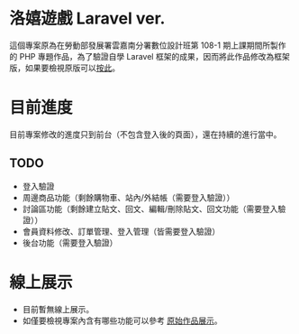 # 洛嬉遊戲 Laravel ver.
這個專案原為在勞動部發展署雲嘉南分署數位設計班第 108-1 期上課期間所製作的 PHP 專題作品，為了驗證自學 Laravel 框架的成果，因而將此作品修改為框架版，如果要檢視原版可以[按此](https://github.com/samuikaze/IndependentStudyfForPHP)。

# 目前進度
目前專案修改的進度只到前台（不包含登入後的頁面），還在持續的進行當中。

## TODO
* 登入驗證
* 周邊商品功能（剩餘購物車、站內/外結帳（需要登入驗證））
* 討論區功能（剩餘建立貼文、回文、編輯/刪除貼文、回文功能（需要登入驗證））
* 會員資料修改、訂單管理、登入管理（皆需要登入驗證）
* 後台功能（需要登入驗證）

# 線上展示
* 目前暫無線上展示。
* 如僅要檢視專案內含有哪些功能可以參考 [原始作品展示](http://sksk108.000webhostapp.com/)。
